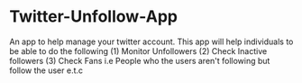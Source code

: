 # Twitter-Unfollow-App
An app to help manage your twitter account. 
This app will help individuals to be able to do the following
(1) Monitor Unfollowers
(2) Check Inactive followers
(3) Check Fans i.e People who the users aren't following but follow the user
e.t.c
